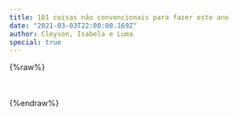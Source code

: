 ```yaml
---
title: 101 coisas não convencionais para fazer este ano
date: "2021-03-03T22:00:00.169Z"
author: Cleyson, Isabela e Luma
special: true
---
```


{%raw%}
<style>
h1 {
  margin: 0 0 2rem 0 !important;
}
.max-width {
  max-width: 56rem;
}
#atividades {
  display: flex;
  flex-wrap: wrap;
}
#atividades > div {
  background-color: #eaeaea;
  padding: 10px;
  margin: 4px;
  display: flex;
  cursor: pointer;
  border-radius: 2px;
  display: flex;
  flex: 1;
  min-width: 47%;
}
#atividades span {
  margin-left: 10px;
  font-size: 18px;
  font-weight: bold;
  flex: 1;
}
#atividades > div > div {
  background-color: white;
  height: 22px;
  width: 22px;
  color: #2bbc8a;
  padding: 0 6px;
  font-weight: bold;
  margin-top: 5px;
  border-radius: 2px;
}

#atividades > div[selected="true"] {
  background-color: #2bbc8a;
  color: white;
}

#resultado {
  display: flex;
  justify-content: center;
  margin-top: 20px;
  width: 100%;
  text-align: center;
}

#resultado > span {
  font-size: 22px;
  font-weight: bold;
}

.languages {
  position: absolute;
  top: 10px;
  right: 10px;
  display: flex;
}

.languages a {
  margin: 0 10px;
}

@media (max-width: 600px)
{
  #atividades > div {
    min-width: 100%;
  }
}
</style>

<div id="atividades"></div>
<div id="resultado"></div>

<script>
const atividades = [];
let resultText = '';

let selectedItems = [];

const STORAGE_HASH = 'selected-items';

function select(index) {
  if (selectedItems.includes(index)) {
    selectedItems = selectedItems.filter(i => i !== index);
  } else {
    selectedItems.push(index);
  }
  saveSelectedItems();
  renderAtividades();
}

function renderAtividades() {
  const parent = document.getElementById('atividades');
  parent.innerHTML = '';
  atividades.forEach((atividade, index) => {
    const selected = selectedItems.includes(index);
    const atividadeHtml = `<div selected="${(selected ? 'true': 'false')}" onclick="select(${index})"><div class="checkbox">${(selected ? '✓': '')}</div><span>${atividade}</span></div>`;
    parent.innerHTML += atividadeHtml;
  });
  const resultado = document.getElementById('resultado');
  resultado.innerHTML = `<span>${resultText.replace('{selected}', selectedItems.length).replace('{total}', atividades.length)}</span>`;
}

function loadSelectedItems() {
  selectedItems = JSON.parse(localStorage.getItem(STORAGE_HASH)) || [];
}

function saveSelectedItems() {
  const selectedString = JSON.stringify(selectedItems);
  localStorage.setItem(STORAGE_HASH, selectedString);
}

function render() {
  const isEN = window.location.search.includes('lang=en');
  const url = isEN ? 'todo.en.json' : 'todo.pt.json';
  fetch(`/data/todo/${url}`)
  .then(file => file.json())
  .then(data => {
    atividades.push(...data.items);
    resultText = data.result;
    document.querySelector('.posttitle').innerText = data.title;
    loadSelectedItems();
    renderAtividades();
  });
}

render();
document.querySelector('body').innerHTML += '<div class="languages"><a href="?lang=en">English</a><a href="?lang=pt">Português</a></div>';
</script>

{%endraw%}